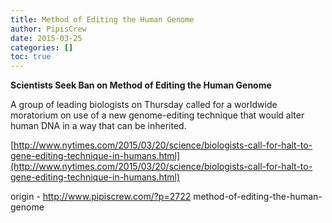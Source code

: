 ```yaml
---
title: Method of Editing the Human Genome
author: PipisCrew
date: 2015-03-25
categories: []
toc: true
---
```


**Scientists Seek Ban on Method of Editing the Human Genome**

A group of leading biologists on Thursday called for a worldwide moratorium on use of a new genome-editing technique that would alter human DNA in a way that can be inherited.

[http://www.nytimes.com/2015/03/20/science/biologists-call-for-halt-to-gene-editing-technique-in-humans.html](http://www.nytimes.com/2015/03/20/science/biologists-call-for-halt-to-gene-editing-technique-in-humans.html)

origin - http://www.pipiscrew.com/?p=2722 method-of-editing-the-human-genome